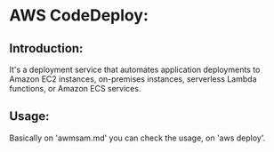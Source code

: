 # AWS CodeDeploy:
## Introduction:
It's a deployment service that automates application deployments to Amazon EC2 instances, on-premises instances, serverless Lambda functions, or Amazon ECS services.
## Usage:
Basically on 'awmsam.md' you can check the usage, on 'aws deploy'.